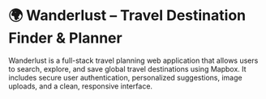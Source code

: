 # 🌍 Wanderlust – Travel Destination Finder & Planner

Wanderlust is a full-stack travel planning web application that allows users to search, explore, and save global travel destinations using Mapbox. It includes secure user authentication, personalized suggestions, image uploads, and a clean, responsive interface.


